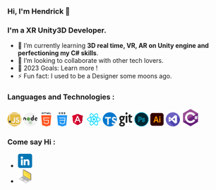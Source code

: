### Hi, I'm Hendrick 👋

### I'm a XR Unity3D Developer.

- 🌱 I’m currently learning **3D real time, VR, AR on Unity engine and perfectioning my C# skills**.
- 👯 I’m looking to collaborate with other tech lovers.
- 🥅 2023 Goals: Learn more !
- ⚡ Fun fact: I used to be a Designer some moons ago.

### Languages and Technologies :

![javascript](./icons/javascript.png)
![nodejs](./icons/nodejs.png)
![html](./icons/html.png)
![css](./icons/css.png)
![angular](./icons/angular.png)
![react](./icons/react.png)
![typescript](./icons/typescript.png)
![git](./icons/git.png)
![photoshop](./icons/adobe-photoshop.png)
![illustrator](./icons/illustrator.png)
![visual studio code](./icons/visual-studio.png)
<img src="https://raw.githubusercontent.com/devicons/devicon/master/icons/csharp/csharp-original.svg" alt="C#" width="40" height="40"/>

### Come say Hi :

- [![LinkedIn](./icons/linkedin.png)](https://www.linkedin.com/in/hendricklincertin/)
- [![Portfolio](./icons/portfolio.png)](https://hendrickl.squarespace.com/)
